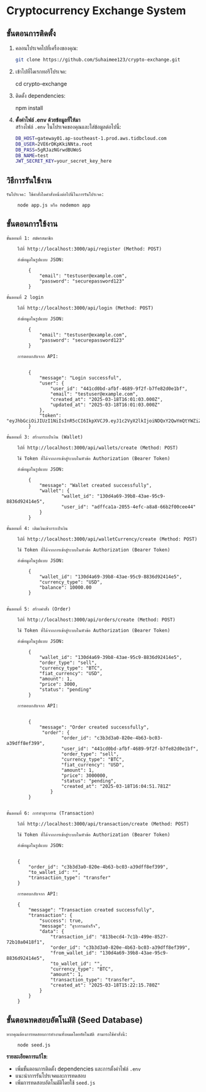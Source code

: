 # Cryptocurrency Exchange System

## ขั้นตอนการติดตั้ง

1. คลอนโปรเจคไปที่เครื่องของคุณ:

   ```bash
   git clone https://github.com/Suhaimee123/crypto-exchange.git


2. เข้าไปที่ไดเรกทอรีโปรเจค:

    cd crypto-exchange

3. ติดตั้ง dependencies:

    npm install

4. **ตั้งค่าไฟล์ .env ด้วยข้อมูลที่ให้มา**  
   สร้างไฟล์ `.env` ในโปรเจคของคุณและใส่ข้อมูลต่อไปนี้:

   ```bash
   DB_HOST=gateway01.ap-southeast-1.prod.aws.tidbcloud.com
   DB_USER=2VE6rDKpKkiNNta.root
   DB_PASS=5gRJazNGrwdBUWoS
   DB_NAME=test
   JWT_SECRET_KEY=your_secret_key_here

## วิธีการรันใช้งาน

    รันโปรเจค: ใช้คำสั่งใดคำสั่งหนึ่งต่อไปนี้ในการรันโปรเจค:

        node app.js หรือ nodemon app 

## ขั้นตอนการใช้งาน
    ขั้นตอนที่ 1: สมัครสมาชิก

        ไปที่ http://localhost:3000/api/register (Method: POST)

        ส่งข้อมูลในรูปแบบ JSON:

            {
                "email": "testuser@example.com",
                "password": "securepassword123"
            }

    ขั้นตอนที่ 2 login 

        ไปที่ http://localhost:3000/api/login (Method: POST)

        ส่งข้อมูลในรูปแบบ JSON:

            {
                "email": "testuser@example.com",
                "password": "securepassword123"
            }

        การตอบกลับจาก API:


            {   
                "message": "Login successful",
                "user": {
                    "user_id": "441cd0bd-afbf-4689-9f2f-b7fe82d0e1bf",
                    "email": "testuser@example.com",
                    "created_at": "2025-03-18T16:01:03.000Z",
                    "updated_at": "2025-03-18T16:01:03.000Z"
                },
                "token": "eyJhbGciOiJIUzI1NiIsInR5cCI6IkpXVCJ9.eyJ1c2VyX2lkIjoiNDQxY2QwYmQtYWZiZi00Njg5LTlmMmYtYjdmZTgyZDBlMWJmIiwiZW1haWwiOiJ0ZXN0dXNlckBleGFtcGxlLmNvbSIsImlhdCI6MTc0MjMxMzg0OCwiZXhwIjoxNzQyNDAwMjQ4fQ.JEKAgHCtxi3dAP7OP1btE_rkDPl6MEV7L8xkLpn_HJ8"
            }

    ขั้นตอนที่ 3: สร้างกระเป๋าเงิน (Wallet)

        ไปที่ http://localhost:3000/api/wallets/create (Method: POST)

        ใช้ Token ที่ได้จากการเข้าสู่ระบบในหัวข้อ Authorization (Bearer Token)

        ส่งข้อมูลในรูปแบบ JSON:

            {
                "message": "Wallet created successfully",
                "wallet": {
                        "wallet_id": "130d4a69-39b8-43ae-95c9-8836d92414e5",
                        "user_id": "adffca1a-2055-4efc-a8a8-66b2f00cee44"
                }
            }

    ขั้นตอนที่ 4: เติมเงินเข้ากระเป๋าเงิน

        ไปที่ http://localhost:3000/api/walletCurrency/create (Method: POST)

        ใช้ Token ที่ได้จากการเข้าสู่ระบบในหัวข้อ Authorization (Bearer Token)

        ส่งข้อมูลในรูปแบบ JSON:

            {
                "wallet_id": "130d4a69-39b8-43ae-95c9-8836d92414e5",
                "currency_type": "USD",
                "balance": 10000.00
            }


    ขั้นตอนที่ 5: สร้างคำสั่ง (Order)

        ไปที่ http://localhost:3000/api/orders/create (Method: POST)

        ใช้ Token ที่ได้จากการเข้าสู่ระบบในหัวข้อ Authorization (Bearer Token)

        ส่งข้อมูลในรูปแบบ JSON:

            {
                "wallet_id": "130d4a69-39b8-43ae-95c9-8836d92414e5",
                "order_type": "sell",
                "currency_type": "BTC",
                "fiat_currency": "USD",
                "amount": 1,
                "price": 3000,
                "status": "pending"
            }

        การตอบกลับจาก API:


            {
                "message": "Order created successfully",
                 "order": {
                        "order_id": "c3b3d3a0-820e-4b63-bc03-a39dff8ef399",
                        "user_id": "441cd0bd-afbf-4689-9f2f-b7fe82d0e1bf",
                        "order_type": "sell",
                        "currency_type": "BTC",
                        "fiat_currency": "USD",
                        "amount": 1,
                        "price": 3000000,
                        "status": "pending",
                        "created_at": "2025-03-18T16:04:51.781Z"
                    }   
            }


    ขั้นตอนที่ 6: การทำธุรกรรม (Transaction)

        ไปที่ http://localhost:3000/api/transaction/create (Method: POST)

        ใช้ Token ที่ได้จากการเข้าสู่ระบบในหัวข้อ Authorization (Bearer Token)

        ส่งข้อมูลในรูปแบบ JSON:


        {
            "order_id": "c3b3d3a0-820e-4b63-bc03-a39dff8ef399",
            "to_wallet_id": "",
            "transaction_type": "transfer"
        }

        การตอบกลับจาก API:

        {
            "message": "Transaction created successfully",
            "transaction": {
                "success": true,
                "message": "ธุรกรรมสำเร็จ",
                "data": {
                    "transaction_id": "813becd4-7c1b-499e-8527-72b10a0418f1",
                    "order_id": "c3b3d3a0-820e-4b63-bc03-a39dff8ef399",
                    "from_wallet_id": "130d4a69-39b8-43ae-95c9-8836d92414e5",
                    "to_wallet_id": "",
                    "currency_type": "BTC",
                    "amount": 1,
                    "transaction_type": "transfer",
                    "created_at": "2025-03-18T15:22:15.780Z"
                }
            }
        }

## ขั้นตอนทดสอบอัตโนมัติ (Seed Database)

    หากคุณต้องการทดสอบการทำงานทั้งหมดโดยอัตโนมัติ สามารถใช้คำสั่งนี้:

        node seed.js





**รายละเอียดการแก้ไข:**
- เพิ่มขั้นตอนการติดตั้ง dependencies และการตั้งค่าไฟล์ `.env`
- แนะนำการรันโปรเจคและการทดสอบ
- เพิ่มการทดสอบอัตโนมัติโดยใช้ `seed.js`



